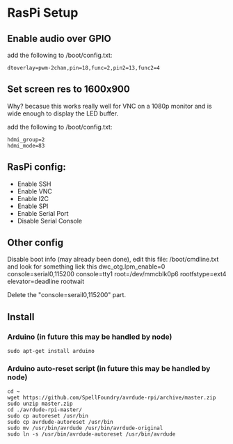 # RasPi Setup
## Enable audio over GPIO

add the following to /boot/config.txt: 

    dtoverlay=pwm-2chan,pin=18,func=2,pin2=13,func2=4


## Set screen res to 1600x900
Why? becasue this works really well for VNC on a 1080p monitor and is wide enough to display the LED buffer.

add the following to /boot/config.txt: 

    hdmi_group=2
    hdmi_mode=83



## RasPi config:

* Enable SSH
* Enable VNC
* Enable I2C
* Enable SPI
* Enable Serial Port
* Disable Serial Console

## Other config

Disable boot info (may already been done), edit this file: /boot/cmdline.txt and look for something liek this
    dwc_otg.lpm_enable=0 console=serial0,115200 console=tty1 root=/dev/mmcblk0p6 rootfstype=ext4 elevator=deadline rootwait

Delete the "console=serail0,115200" part.


## Install

### Arduino (in future this may be handled by node)

    sudo apt-get install arduino

### Arduino auto-reset script (in future this may be handled by node)

    cd ~
    wget https://github.com/SpellFoundry/avrdude-rpi/archive/master.zip
    sudo unzip master.zip
    cd ./avrdude-rpi-master/
    sudo cp autoreset /usr/bin
    sudo cp avrdude-autoreset /usr/bin
    sudo mv /usr/bin/avrdude /usr/bin/avrdude-original
    sudo ln -s /usr/bin/avrdude-autoreset /usr/bin/avrdude


 